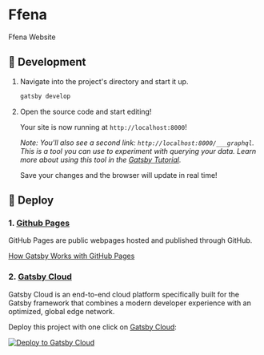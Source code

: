 # Ffena

Ffena Website

## 👷 Development

1.  Navigate into the project's directory and start it up.

    ```sh
    gatsby develop
    ```

2.  Open the source code and start editing!

    Your site is now running at `http://localhost:8000`!

    _Note: You'll also see a second link: _`http://localhost:8000/___graphql`_. This is a tool you can use to experiment with querying your data. Learn more about using this tool in the [Gatsby Tutorial](https://www.gatsbyjs.com/docs/tutorial/part-4/#use-graphiql-to-explore-the-data-layer-and-write-graphql-queries)._

    Save your changes and the browser will update in real time!

## 🚀 Deploy

### 1. [Github Pages](https://pages.github.com)

GitHub Pages are public webpages hosted and published through GitHub.

[How Gatsby Works with GitHub Pages](https://www.gatsbyjs.com/docs/how-to/previews-deploys-hosting/how-gatsby-works-with-github-pages/)

### 2. [Gatsby Cloud](https://www.gatsbyjs.com/products/cloud/)

Gatsby Cloud is an end-to-end cloud platform specifically built for the Gatsby framework that combines a modern developer experience with an optimized, global edge network.

Deploy this project with one click on [Gatsby Cloud](https://www.gatsbyjs.com/cloud/):

[<img src="https://www.gatsbyjs.com/deploynow.svg" alt="Deploy to Gatsby Cloud">](https://www.gatsbyjs.com/dashboard/deploynow?url=https://github.com/gatsbyjs/gatsby-starter-default)
